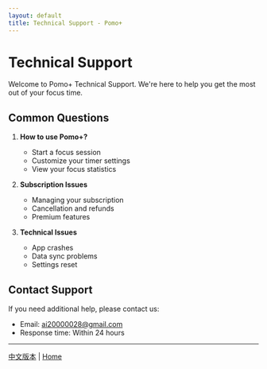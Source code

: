 ```yaml
---
layout: default
title: Technical Support - Pomo+
---
```


# Technical Support

Welcome to Pomo+ Technical Support. We're here to help you get the most out of your focus time.

## Common Questions

1. **How to use Pomo+?**
   - Start a focus session
   - Customize your timer settings
   - View your focus statistics

2. **Subscription Issues**
   - Managing your subscription
   - Cancellation and refunds
   - Premium features

3. **Technical Issues**
   - App crashes
   - Data sync problems
   - Settings reset

## Contact Support

If you need additional help, please contact us:
- Email: ai20000028@gmail.com
- Response time: Within 24 hours

---

[中文版本](/support/zh) | [Home](/) 